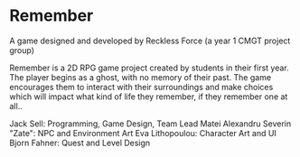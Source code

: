 # Remember
A game designed and developed by Reckless Force 
(a year 1 CMGT project group)

Remember is a 2D RPG game project created by students in their first year. 
The player begins as a ghost, with no memory of their past. 
The game encourages them to interact with their surroundings and make choices which will impact what kind of life they remember, if they remember one at all..

Jack Sell: Programming, Game Design, Team Lead
Matei Alexandru Severin "Zate": NPC and Environment Art
Eva Lithopoulou: Character Art and UI
Bjorn Fahner: Quest and Level Design
